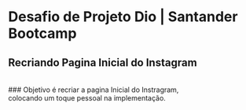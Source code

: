 # Desafio de Projeto Dio | Santander Bootcamp
## Recriando Pagina Inicial do Instagram
<br>
### Objetivo é recriar a pagina Inicial do Instragram, <br>
colocando um toque pessoal na implementação.
